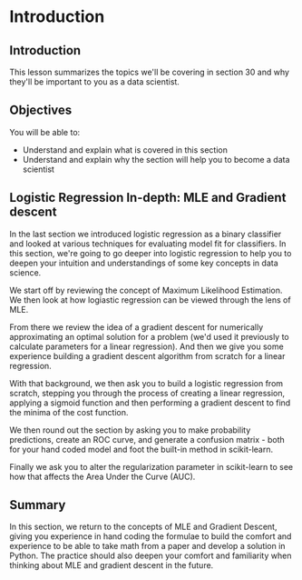 
# Introduction

## Introduction
This lesson summarizes the topics we'll be covering in section 30 and why they'll be important to you as a data scientist.

## Objectives
You will be able to:
* Understand and explain what is covered in this section
* Understand and explain why the section will help you to become a data scientist

## Logistic Regression In-depth: MLE and Gradient descent

In the last section we introduced logistic regression as a binary classifier and looked at various techniques for evaluating model fit for classifiers. In this section, we're going to go deeper into logistic regression to help you to deepen your intuition and understandings of some key concepts in data science.

We start off by reviewing the concept of Maximum Likelihood Estimation. We then look at how logiastic regression can be viewed through the lens of MLE.

From there we review the idea of a gradient descent for numerically approximating an optimal solution for a problem (we'd used it previously to calculate parameters for a linear regression). And then we give you some experience building a gradient descent algorithm from scratch for a linear regression.

With that background, we then ask you to build a logistic regression from scratch, stepping you through the process of creating a linear regression, applying a sigmoid function and then performing a gradient descent to find the minima of the cost function.

We then round out the section by asking you to make probability predictions, create an ROC curve, and generate a confusion matrix - both for your hand coded model and foot the built-in method in scikit-learn.

Finally we ask you to alter the regularization parameter in scikit-learn to see how that affects the Area Under the Curve (AUC).



## Summary

In this section, we return to the concepts of MLE and Gradient Descent, giving you experience in hand coding the formulae to build the comfort and experience to be able to take math from a paper and develop a solution in Python. The practice should also deepen your comfort and familiarity when thinking about MLE and gradient descent in the future.

